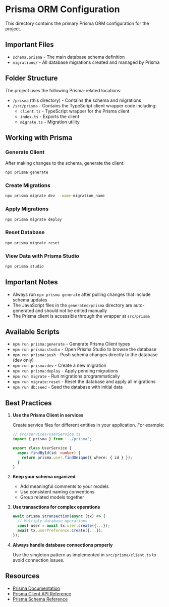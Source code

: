 # Prisma ORM Configuration

This directory contains the primary Prisma ORM configuration for the project.

## Important Files

- `schema.prisma` - The main database schema definition
- `migrations/` - All database migrations created and managed by Prisma

## Folder Structure

The project uses the following Prisma-related locations:

- `/prisma` (this directory) - Contains the schema and migrations
- `/src/prisma` - Contains the TypeScript client wrapper code including:
  - `client.ts` - TypeScript wrapper for the Prisma client
  - `index.ts` - Exports the client
  - `migrate.ts` - Migration utility

## Working with Prisma

### Generate Client

After making changes to the schema, generate the client:

```bash
npx prisma generate
```

### Create Migrations

```bash
npx prisma migrate dev --name migration_name
```

### Apply Migrations

```bash
npx prisma migrate deploy
```

### Reset Database

```bash
npx prisma migrate reset
```

### View Data with Prisma Studio

```bash
npx prisma studio
```

## Important Notes

- Always run `npx prisma generate` after pulling changes that include schema updates
- The JavaScript files in the `generated/prisma` directory are auto-generated and should not be edited manually
- The Prisma client is accessible through the wrapper at `src/prisma`

## Available Scripts

- `npm run prisma:generate` - Generate Prisma Client types
- `npm run prisma:studio` - Open Prisma Studio to browse the database
- `npm run prisma:push` - Push schema changes directly to the database (dev only)
- `npm run prisma:dev` - Create a new migration
- `npm run prisma:deploy` - Apply pending migrations
- `npm run migrate` - Run migrations programmatically
- `npm run migrate:reset` - Reset the database and apply all migrations
- `npm run db:seed` - Seed the database with initial data

## Best Practices

1. **Use the Prisma Client in services**

   Create service files for different entities in your application. For example:
   ```typescript
   // src/services/userService.ts
   import { prisma } from '../prisma';

   export class UserService {
     async findById(id: number) {
       return prisma.user.findUnique({ where: { id } });
     }
   }
   ```

2. **Keep your schema organized**

   - Add meaningful comments to your models
   - Use consistent naming conventions
   - Group related models together

3. **Use transactions for complex operations**

   ```typescript
   await prisma.$transaction(async (tx) => {
     // Multiple database operations
     const user = await tx.user.create({...});
     await tx.userPreference.create({...});
   });
   ```

4. **Always handle database connections properly**

   Use the singleton pattern as implemented in `src/prisma/client.ts` to avoid connection issues.

## Resources

- [Prisma Documentation](https://www.prisma.io/docs)
- [Prisma Client API Reference](https://www.prisma.io/docs/reference/api-reference/prisma-client-reference)
- [Prisma Schema Reference](https://www.prisma.io/docs/reference/api-reference/prisma-schema-reference) 